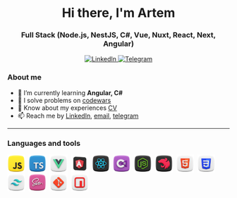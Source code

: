 <div id="header" align="center">
    <h1>Hi there, I'm  Artem </h1>
    <h3>Full Stack (Node.js, NestJS, C#, Vue, Nuxt, React, Next, Angular)</h3>
</div>

<div id="socials" align="center">
    <a target="_blank" href="https://www.linkedin.com/in/artem-zubkov-56b1281a6/">
    <img src="https://img.shields.io/badge/LinkedIn-blue?style=for-the-badge&logo=linkedin&logoColor=white" alt="LinkedIn"/>
  </a>
  <a target="_blank" href="https://t.me/oldSchool1705">
    <img src="https://img.shields.io/badge/Telegram-blue?style=for-the-badge&logo=telegram&logoColor=white" alt="Telegram"/>
  </a>
</div>

### About me
- 🌱 I’m currently learning **Angular, C#**
- 📝 I solve problems on [codewars](https://www.codewars.com/users/OldSchool1705/badges/large)
- 📄 Know about my experiences [CV](https://drive.google.com/file/d/1Za-8LwzTF2A0F5k40htTkuKpLIbrheF6/view?usp=sharingр)
- 📫 Reach me by [LinkedIn](https://www.linkedin.com/in/artem-zubkov-56b1281a6/), [email](oldschool1705@gmail.com), [telegram](https://t.me/oldSchool1705)

---

### Languages and tools

<img src="/src/js.png" title="javaScript" width="40" height="40"/>&nbsp;
<img src="/src/typescript.png" title="typeScript" width="40" height="40"/>&nbsp;
<img src="/src/vue.png" title="vue" width="40" height="40"/>&nbsp;
<img src="/src/angular.png" title="angular" width="40" height="40"/>&nbsp;
<img src="/src/react.png" title="react" width="40" height="40"/>&nbsp;
<img src="/src/c-sharp.png" title="javaScript" width="40" height="40"/>&nbsp;
<img src="/src//nodejs.png" title="node" width="40" height="40"/>&nbsp;
<img src="/src/nestjs.png" title="nest" width="40" height="40"/>&nbsp;
<img src="/src//html.png" title="html" width="40" height="40"/>&nbsp;
<img src="/src/css.png" title="css" width="40" height="40"/>&nbsp;
<img src="/src/tailwind.png" title="tailwind" width="40" height="40"/>&nbsp;
<img src="/src/sass.png" title="tailwind" width="40" height="40"/>&nbsp;
<img src="/src/git.png" title="git" width="40" height="40"/>&nbsp;
<img src="/src/npm.png" title="npm" width="40" height="40"/>&nbsp;


<!-- ### My stat

<div id="stat" align="center">
    <img src="https://github-profile-summary-cards.vercel.app/api/cards/profile-details?username=vn7n24fzkq&theme=github_dark" alt=""/>
    <img src="https://github-profile-summary-cards.vercel.app/api/cards/most-commit-language?username=vn7n24fzkq&theme=github_dark" alt=""/>
     <img src="https://github-profile-summary-cards.vercel.app/api/cards/stats?username=vn7n24fzkq&theme=github_dark" alt=""/>
</div>

--- -->

